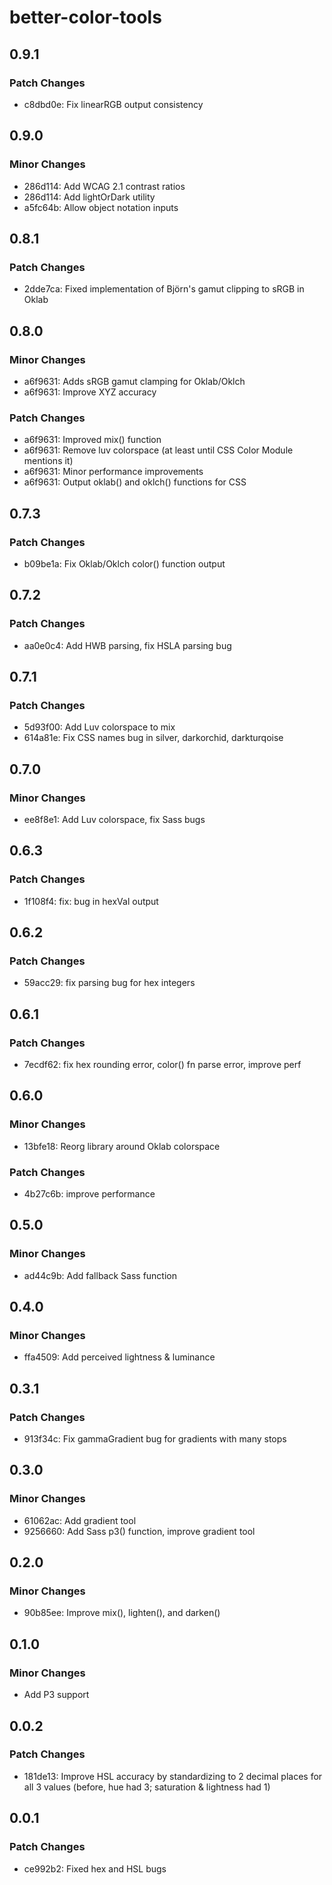# better-color-tools

## 0.9.1

### Patch Changes

- c8dbd0e: Fix linearRGB output consistency

## 0.9.0

### Minor Changes

- 286d114: Add WCAG 2.1 contrast ratios
- 286d114: Add lightOrDark utility
- a5fc64b: Allow object notation inputs

## 0.8.1

### Patch Changes

- 2dde7ca: Fixed implementation of Björn's gamut clipping to sRGB in Oklab

## 0.8.0

### Minor Changes

- a6f9631: Adds sRGB gamut clamping for Oklab/Oklch
- a6f9631: Improve XYZ accuracy

### Patch Changes

- a6f9631: Improved mix() function
- a6f9631: Remove luv colorspace (at least until CSS Color Module mentions it)
- a6f9631: Minor performance improvements
- a6f9631: Output oklab() and oklch() functions for CSS

## 0.7.3

### Patch Changes

- b09be1a: Fix Oklab/Oklch color() function output

## 0.7.2

### Patch Changes

- aa0e0c4: Add HWB parsing, fix HSLA parsing bug

## 0.7.1

### Patch Changes

- 5d93f00: Add Luv colorspace to mix
- 614a81e: Fix CSS names bug in silver, darkorchid, darkturqoise

## 0.7.0

### Minor Changes

- ee8f8e1: Add Luv colorspace, fix Sass bugs

## 0.6.3

### Patch Changes

- 1f108f4: fix: bug in hexVal output

## 0.6.2

### Patch Changes

- 59acc29: fix parsing bug for hex integers

## 0.6.1

### Patch Changes

- 7ecdf62: fix hex rounding error, color() fn parse error, improve perf

## 0.6.0

### Minor Changes

- 13bfe18: Reorg library around Oklab colorspace

### Patch Changes

- 4b27c6b: improve performance

## 0.5.0

### Minor Changes

- ad44c9b: Add fallback Sass function

## 0.4.0

### Minor Changes

- ffa4509: Add perceived lightness & luminance

## 0.3.1

### Patch Changes

- 913f34c: Fix gammaGradient bug for gradients with many stops

## 0.3.0

### Minor Changes

- 61062ac: Add gradient tool
- 9256660: Add Sass p3() function, improve gradient tool

## 0.2.0

### Minor Changes

- 90b85ee: Improve mix(), lighten(), and darken()

## 0.1.0

### Minor Changes

- Add P3 support

## 0.0.2

### Patch Changes

- 181de13: Improve HSL accuracy by standardizing to 2 decimal places for all 3 values (before, hue had 3; saturation & lightness had 1)

## 0.0.1

### Patch Changes

- ce992b2: Fixed hex and HSL bugs
